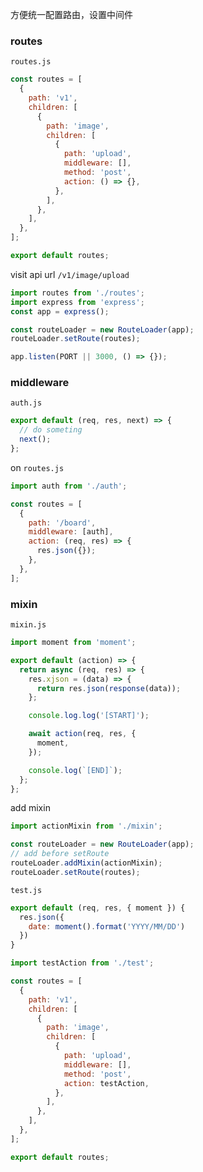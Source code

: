 方便统一配置路由，设置中间件

### routes

`routes.js`

```javascript
const routes = [
  {
    path: 'v1',
    children: [
      {
        path: 'image',
        children: [
          {
            path: 'upload',
            middleware: [],
            method: 'post',
            action: () => {},
          },
        ],
      },
    ],
  },
];

export default routes;
```

visit api url `/v1/image/upload`

```javascript
import routes from './routes';
import express from 'express';
const app = express();

const routeLoader = new RouteLoader(app);
routeLoader.setRoute(routes);

app.listen(PORT || 3000, () => {});
```

### middleware

`auth.js`

```javascript
export default (req, res, next) => {
  // do someting
  next();
};
```

on `routes.js`

```javascript
import auth from './auth';

const routes = [
  {
    path: '/board',
    middleware: [auth],
    action: (req, res) => {
      res.json({});
    },
  },
];
```

### mixin

`mixin.js`

```javascript
import moment from 'moment';

export default (action) => {
  return async (req, res) => {
    res.xjson = (data) => {
      return res.json(response(data));
    };

    console.log.log('[START]');

    await action(req, res, {
      moment,
    });

    console.log(`[END]`);
  };
};
```

add mixin

```javascript
import actionMixin from './mixin';

const routeLoader = new RouteLoader(app);
// add before setRoute
routeLoader.addMixin(actionMixin);
routeLoader.setRoute(routes);
```

`test.js`

```javascript
export default (req, res, { moment }) {
  res.json({
    date: moment().format('YYYY/MM/DD')
  })
}
```

```javascript
import testAction from './test';

const routes = [
  {
    path: 'v1',
    children: [
      {
        path: 'image',
        children: [
          {
            path: 'upload',
            middleware: [],
            method: 'post',
            action: testAction,
          },
        ],
      },
    ],
  },
];

export default routes;
```
